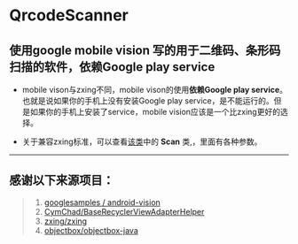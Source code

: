 # QrcodeScanner

## 使用google mobile vision 写的用于二维码、条形码扫描的软件，依赖Google play service


* mobile vison与zxing不同，mobile vison的使用**依赖Google play service**。也就是说如果你的手机上没有安装Google play service，是不能运行的。但是如果你的手机上安装了service，mobile vision应该是一个比zxing更好的选择。

* 关于兼容zxing标准，可以查看[该类](https://github.com/zxing/zxing/blob/master/android/src/com/google/zxing/client/android/Intents.java)中的 __Scan__ 类,，里面有各种参数。
---
## 感谢以下来源项目：
> 1. [googlesamples / android-vision](https://github.com/googlesamples/android-vision)
> 2. [CymChad/BaseRecyclerViewAdapterHelper](https://github.com/CymChad/BaseRecyclerViewAdapterHelper)
> 3. [zxing/zxing](https://github.com/zxing/zxing/tree/master/android)
> 4. [objectbox/objectbox-java](https://github.com/objectbox/objectbox-java)